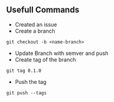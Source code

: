 ## Usefull Commands
- Created an issue
- Create a branch 
```
git checkout -b <name-branch>
```
- Update Branch  with semver and push
- Create tag of the branch 
```
git tag 0.1.0
```
- Push the tag
```
git push --tags
```


